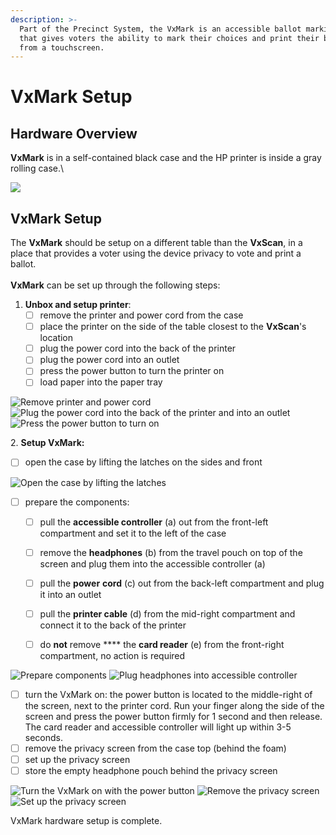 ```yaml
---
description: >-
  Part of the Precinct System, the VxMark is an accessible ballot marking device
  that gives voters the ability to mark their choices and print their ballot
  from a touchscreen.
---
```


# VxMark Setup

## Hardware Overview

**VxMark** is in a self-contained black case and the HP printer is inside a gray rolling case.\


![](<../../.gitbook/assets/Vxmark with printer in case.png>)

## VxMark Setup

The **VxMark** should be setup on a different table than the **VxScan**, in a place that provides a voter using the device privacy to vote and print a ballot.\
\
**VxMark** can be set up through the following steps:

1. **Unbox and setup printer**:&#x20;
   * [ ] remove the printer and power cord from the case
   * [ ] place the printer on the side of the table closest to the **VxScan**'s location
   * [ ] plug the power cord into the back of the printer
   * [ ] plug the power cord into an outlet
   * [ ] press the power button to turn the printer on
   * [ ] load paper into the paper tray

![Remove printer and power cord](<../../.gitbook/assets/printer in case.png>) ![Plug the power cord into the back of the printer and into an outlet](<../../.gitbook/assets/printer power cord.png>) ![Press the power button to turn on](<../../.gitbook/assets/printer power button.png>)

2\. **Setup VxMark:**

* [ ] open the case by lifting the latches on the sides and front

![Open the case by lifting the latches](<../../.gitbook/assets/vxmark case latches highlighted.png>)

*   [ ] prepare the components:

    * [ ] pull the **accessible controller** (a) out from the front-left compartment and set it to the left of the case
    * [ ] remove the **headphones** (b) from the travel pouch on top of the screen and plug them into the accessible controller (a)
    * [ ] pull the **power** **cord** (c) out from the back-left compartment and plug it into an outlet
    * [ ] pull the **printer cable** (d) from the mid-right compartment and connect it to the back of the printer
    * [ ] do **not** remove **** the **card reader** (e) from the front-right compartment, no action is required



![Prepare components](<../../.gitbook/assets/components .png>) ![Plug headphones into accessible controller](<../../.gitbook/assets/accessible controller.png>)

* [ ] turn the VxMark on: the power button is located to the middle-right of the screen, next to the printer cord. Run your finger along the side of the screen and press the power button firmly for 1 second and then release. The card reader and accessible controller will light up within 3-5 seconds.
* [ ] remove the privacy screen from the case top (behind the foam)
* [ ] set up the privacy screen
* [ ] store the empty headphone pouch behind the privacy screen

![Turn the VxMark on with the power button](<../../.gitbook/assets/power button.png>) ![Remove the privacy screen](<../../.gitbook/assets/privacy screen.png>) ![Set up the privacy screen](<../../.gitbook/assets/privacy sleeve on.png>)

VxMark hardware setup is complete.&#x20;
